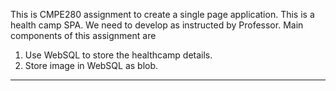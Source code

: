 This is CMPE280 assignment to create a single page application. This is a health camp SPA. We need to develop as instructed by Professor.
Main components of this assignment are
1. Use WebSQL to store the healthcamp details.
2. Store image in WebSQL as blob.


***********************************************************
